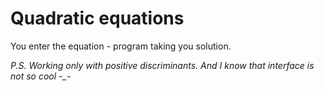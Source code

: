 # Quadratic equations

You enter the equation - program taking you solution.

<i>P.S. Working only with positive discriminants. 
And I know that interface is not so cool -_-

